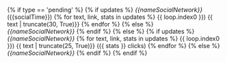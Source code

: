{% if type == 'pending' %} {% if updates %} *{{nameSocialNetwork}}* ({{socialTime}})
{% for text, link, stats in updates %} {{ loop.index0 }}) {{ text | truncate(30, True)}} 
{% endfor %} {% else %}
*{{nameSocialNetwork}}*
{% endif %} {% else %} {% if updates %} *{{nameSocialNetwork}}*
{% for text, link, stats in updates %} {{ loop.index0 }}) {{ text | truncate(25, True)}} ({{ stats }} clicks)
{% endfor %}
{% else %} *{{nameSocialNetwork}}* {% endif %} {% endif %}
